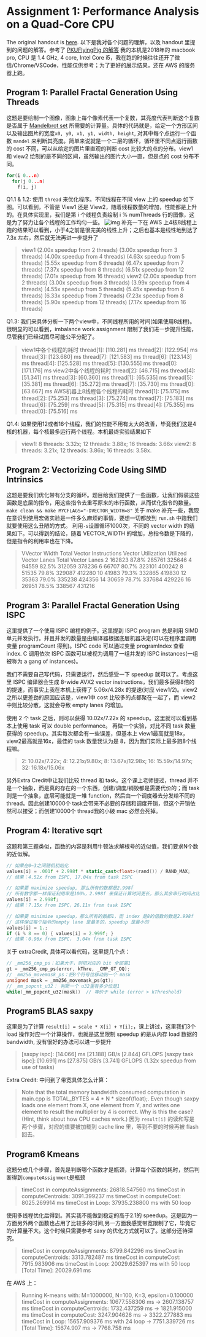 # Assignment 1: Performance Analysis on a Quad-Core CPU

The original handout is [here](./Handout.md).
以下是我对各个问题的理解，以及 handout 里提到的问题的解答。参考了 [PKUFlyingPig 的解答](https://github.com/PKUFlyingPig/asst1)
我的本机是2018年的 macbook pro, CPU 是 1.4 GHz, 4 core, Intel Core i5，我在跑的时候往往还开了微信/Chrome/VSCode，性能仅供参考；为了更好的展示结果，还在 AWS 的服务器上跑。

## Program 1: Parallel Fractal Generation Using Threads 

这题是要绘制一个图像，图象上每个像素代表一个复数，其亮度代表判断这个复数是否属于 [Mandelbrot set](https://en.wikipedia.org/wiki/Mandelbrot_set) 所需要的计算量。具体的代码就是，给定一个方形区间以及输出图片的宽度`x0, y0, x1, y1, width, height`, 对其中每个点运行一个函数 `mandel` 来判断其亮度。简单来说就是一个二层的循环，循环里不同点运行函数的 cost 不同，可以从给定的图片里直观的判断 cost 比较大的点的分布。view1 和 view2 绘制的是不同的区间，虽然输出的图片大小一直，但是点的 cost 分布不同。
```c++
for(i 0...n)
  for(j 0...n)
    f(i, j)
```

Q1.1 & 1.2: 使用 `thread` 来优化程序。不同线程在不同 view 上的 speedup 如下图。可以看到，不管是 View1 还是 View2，随着线程数量的增加，性能都是上升的。在具体实现里，我们是第 i 个线程负责绘制 i % numThreads 行的图像，这是为了努力让各个线程的工作均匀一些。
![img](./prog1_mandelbrot_threads/result.png)
补充一下在 AWS 上4核8线程上跑的结果可以看到，小于4之前是很完美的线性上升；之后也基本是线性地到达了 7.3x 左右，然后就无法再进一步提升了
> view1
(2.00x speedup from 2 threads)
(3.00x speedup from 3 threads)
(4.00x speedup from 4 threads)
(4.63x speedup from 5 threads)
(5.55x speedup from 6 threads)
(6.47x speedup from 7 threads)
(7.37x speedup from 8 threads)
(6.51x speedup from 12 threads)
(7.01x speedup from 16 threads)
view2
(2.00x speedup from 2 threads)
(3.00x speedup from 3 threads)
(3.99x speedup from 4 threads)
(4.55x speedup from 5 threads)
(5.45x speedup from 6 threads)
(6.33x speedup from 7 threads)
(7.23x speedup from 8 threads)
(5.90x speedup from 12 threads)
(7.17x speedup from 16 threads)

Q1.3: 我们来具体分析一下两个view中，不同线程所用的时间(如果使用8线程)。很明显的可以看到，imbalance work assignment 限制了我们进一步提升性能，尽管我们已经试图尽可能公平分配了。
> view1中各个线程的耗时
thread[1]:		[110.281] ms
thread[2]:		[122.954] ms
thread[3]:		[123.680] ms
thread[7]:		[121.583] ms
thread[6]:		[123.143] ms
thread[4]:		[125.528] ms
thread[5]:		[130.555] ms
thread[0]:		[171.176] ms
view2中各个线程的耗时
thread[2]:		[46.715] ms
thread[4]:		[51.341] ms
thread[3]:		[60.360] ms
thread[1]:		[65.535] ms
thread[5]:		[35.381] ms
thread[6]:		[35.272] ms
thread[7]:		[35.730] ms
thread[0]:		[63.667] ms
AWS机器上8线程各个线程的耗时
thread[1]:		[75.175] ms
thread[2]:		[75.253] ms
thread[3]:		[75.274] ms
thread[7]:		[75.183] ms
thread[6]:		[75.259] ms
thread[5]:		[75.315] ms
thread[4]:		[75.355] ms
thread[0]:		[75.516] ms

Q1.4: 如果使用12或者16个线程，我们的性能不用有太大的改善，毕竟我们这是4核的机器，每个核最多运行两个线程。本机最终实验结果如下
> view1: 8 threads: 3.32x; 12 threads: 3.88x; 16 threads: 3.66x
view2: 8 threads: 3.21x; 12 threads: 3.86x; 16 threads: 3.58x.

## Program 2: Vectorizing Code Using SIMD Intrinsics

这题是要我们优化带有分支的循环。题目给我们提供了一些函数，让我们假装这些函数是底层的指令，用这些指令去重写原来的串行函数，从而优化指令的数量。
`make clean && make MYCFLAGS="-DVECTOR_WIDTH=8"` 关于 make 补充一些，我现在意识到使用宏做实验是一件多么麻烦的事情，要想一切都放到 `run.sh` 中跑我们就要使用这么丑陋的方式。
利用`-s`设置循环1000次，不同的 vector width 的结果如下。可以得到的结论，随着 VECTOR_WIDTH 的增加，总指令数是下降的，但是指令的利用率也在下降。
> VVector Width    Total Vector Instructions       Vector Utilization      Utilized Vector Lanes  Total Vector Lanes
2       162823  87.8%   285761  325646
4       94559   82.5%   312059  378236
6       66707   80.7%   323101  400242
8       51535   79.8%   329087  412280
10      41983   79.3%   332865  419830
12      35363   79.0%   335238  424356
14      30659   78.7%   337684  429226
16      26951   78.5%   338567  431216

## Program 3: Parallel Fractal Generation Using ISPC

这里提供了一个使用 ISPC 编程的例子。这里提到 ISPC program 总是利用 SIMD 单元并发执行。并且并发的数量是由编译器根据底层机器决定(可以在程序里调用变量 programCount 得到)。ISPC code 可以通过变量 programIndex 查看 index. C 调用依次 ISPC 函数可以被视为调用了一组并发的 ISPC instances(一组被称为 a gang of instances)。

我们不需要自己写代码，只需要运行，然后感受一下 speedup 就可以了。考虑这里 ISPC 编译器会生成 8-wide AVX2 vector instructions，我们最多获得8倍的的提速，而事实上我在本机上获得了 5.06x/4.28x 的提速(对应 view1/2)。view2之所以更差劲的原因应该是，view1中 cost 比较多的点都聚在一起了，而 view2中则比较分散，这就会导致 empty lanes 的增加。

使用 2 个 task 之后，则可以获得 10.02x/7.22x 的 speedup。这里就可以看到基本上使用 task 可以 double performance。
再做一个实验，对比不同 task 数量获得的 speedup。其实每次都会有一些误差，但基本上 view1最高就是18x，view2最高就是16x，最佳的 task 数量我认为是 8，因为我们实际上最多跑8个线程嘛。
> 2: 10.02x/7.22x; 
4: 12.21x/9.80x; 
8: 13.67x/12.98x; 
16: 15.59x/14.97x;
32: 16.18x/15.06x

另外Extra Credit中让我们比较 thread 和 task。这个课上老师提过，thread 并不是一个抽象，而是真的存在的一个东西，创建/调度/销毁都是需要代价的；而 task 则是一个抽象，底层可能就是一堆 function，然后由一个调度器去分发给不同的 thread。因此创建10000个 task会带来不必要的存储和调度开销，但这个开销依然可以接受；而创建10000个 thread我的小破 mac 必然会死掉。

## Program 4: Iterative sqrt

这题和第三题类似，函数的内容是利用牛顿法求解根号的近似值，我们要求N个数的近似解。
```c++
// 如果在0~3之间随机初始化
values[i] = .001f + 2.998f * static_cast<float>(rand()) / RAND_MAX;
// 结果：4.52x from ISPC, 17.04x from task ISPC

// 如果要 maximize speedup, 那么所有的数都是2.998f
// 所有数字都一样保证利用率是100%，2.998f 来保证计算时间更长，那么其余串行时间占比更短
values[i] = 2.998f;
// 结果：7.15x from ISPC，26.11x from task ISPC

// 如果要 minimize speedup，那么所有的数都1，而 index 是8的倍数的数是2.998f
// 这样保证每个指令的empty lane 是最多的，speedup 是最小的
values[i] = 1.;
if (i % 8 == 0) { values[i] = 2.999f; }
// 结果：0.96x from ISPC， 3.04x from task ISPC
```

关于 extraCredit, 具体可以看代码，这里提几个点：
```c++
// _mm256_cmp_ps：如果大于，则把对应的 bit 全部置1
gt = _mm256_cmp_ps(error, kThre, _CMP_GT_OQ);
// _mm256_movemask_ps：把8个符号位移动到一个 mask
unsigned mask = _mm256_movemask_ps(gt);
// _mm_popcnt_u32： 判断一个 u32里有多少位是1
while(_mm_popcnt_u32(mask))  // 等价于 while (error > kThreshold) 
```

## Program5 BLAS saxpy

这里是为了计算 `result[i] = scale * X[i] + Y[i];`，课上讲过，这里我们3个 load 操作对应一个计算操作，也就是这里限制 speedup 的是从内存 load 数据的 bandwidth, 没有很好的办法可以进一步提升
> [saxpy ispc]:           [14.066] ms     [21.188] GB/s   [2.844] GFLOPS
[saxpy task ispc]:      [10.691] ms     [27.875] GB/s   [3.741] GFLOPS
                                (1.32x speedup from use of tasks)

Extra Credit: 中问到了带宽具体怎么计算：
> Note that the total memory bandwidth consumed computation in main.cpp is TOTAL_BYTES = 4 * N * sizeof(float);. Even though saxpy loads one element from X, one element from Y, and writes one element to result the multiplier by 4 is correct. Why is this the case? (Hint, think about how CPU caches work.)
因为 `result[i]` 的读和写是两个步骤，对应的值要被加载到 cache line 里，等到不要的时候再被 flash 回去。

## Program6 Kmeans

这题分成几个步骤，首先是判断哪个函数才是瓶颈，计算每个函数的耗时，然后判断得到`computeAssignment`是瓶颈
> timeCost in computeAssignments: 26818.547560 ms
timeCost in computeCentroids: 3091.399237 ms
timeCost in computeCost: 8025.269914 ms
timeCost in Loop: 37935.238800 ms with 50 loop

使用多线程优化后得到。其实我不能做到稳定的高于2.1的 speedup。这是因为一方面另外两个函数也占用了比较多的时间,另一方面我感觉带宽限制了它，毕竟它的计算量不大。这个时候只需要参考 saxy 的优化方式就可以了。这部分还待深究。
> timeCost in computeAssignments: 8799.842296 ms
timeCost in computeCentroids: 3313.782487 ms
timeCost in computeCost: 7915.983906 ms
timeCost in Loop: 20029.625397 ms with 50 loop
[Total Time]: 20029.691 ms

在 AWS 上：
> Running K-means with: M=1000000, N=100, K=3, epsilon=0.100000
> timeCost in computeAssignments: 10677.558306 ms -> 2607.138757 ms
> timeCost in computeCentroids: 1732.437259 ms -> 1821.915000 ms
> timeCost in computeCost: 3247.904626 ms -> 3322.277883 ms
> timeCost in Loop: 15657.909376 ms with 24 loop -> 7751.339726 ms
> [Total Time]: 15674.907 ms -> 7768.758 ms
